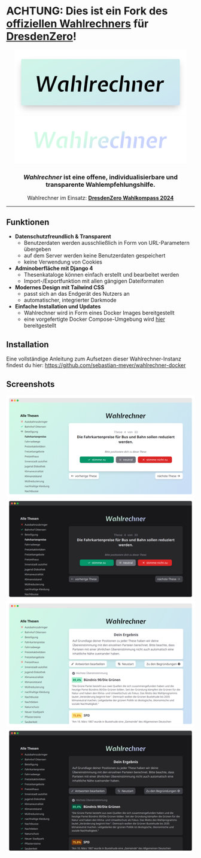 # ACHTUNG: Dies ist ein Fork des [offiziellen Wahlrechners](https://github.com/wahlrechner/wahlrechner) für [DresdenZero](https://dresdenzero.de/)!

<p align="center">
  <img width="460" src="https://raw.githubusercontent.com/sebastian-meyer/wahlrechner/development/.github/logo-light.png#gh-light-mode-only">
  <img width="460" src="https://raw.githubusercontent.com/sebastian-meyer/wahlrechner/development/.github/logo-dark.png#gh-dark-mode-only">
</p>

<h3 align="center"><i>Wahlrechner</i> ist eine offene, individualisierbare und transparente Wahlempfehlungshilfe.</h3>

<p align="center">Wahlrechner im Einsatz: <a href="https://wahl.dresdenzero.de/"><b>DresdenZero Wahlkompass 2024</b></a></p>

----

## Funktionen

- **Datenschutzfreundlich & Transparent**
   - Benutzerdaten werden ausschließlich in Form von URL-Parametern übergeben
   - auf dem Server werden keine Benutzerdaten gespeichert
   - keine Verwendung von Cookies
- **Adminoberfläche mit Django 4**
  - Thesenkataloge können einfach erstellt und bearbeitet werden
  - Import-/Exportfunktion mit allen gängigen Dateiformaten
- **Modernes Design mit Tailwind CSS**
  - passt sich an das Endgerät des Nutzers an
  - automatischer, integrierter Darkmode
- **Einfache Installation und Updates**
  - Wahlrechner wird in Form eines Docker Images bereitgestellt
  - eine vorgefertigte Docker Compose-Umgebung wird [hier](https://github.com/sebastian-meyer/wahlrechner-docker) bereitgestellt

## Installation

Eine vollständige Anleitung zum Aufsetzen dieser Wahlrechner-Instanz findest du hier:
https://github.com/sebastian-meyer/wahlrechner-docker

## Screenshots

<p align="center">
  <img width="full" src="https://raw.githubusercontent.com/sebastian-meyer/wahlrechner/development/.github/screenshot-1-light.png#gh-light-mode-only">
  <img width="full" src="https://raw.githubusercontent.com/sebastian-meyer/wahlrechner/development/.github/screenshot-1-dark.png#gh-dark-mode-only">
  <img width="full" src="https://raw.githubusercontent.com/sebastian-meyer/wahlrechner/development/.github/screenshot-2-light.png#gh-light-mode-only">
  <img width="full" src="https://raw.githubusercontent.com/sebastian-meyer/wahlrechner/development/.github/screenshot-2-dark.png#gh-dark-mode-only">
</p>
